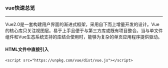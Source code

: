 ### vue快速总览
---
Vue2.0是一套构建用户界面的渐进式框架，采用自下而上增量开发的设计。Vue的核心库只关注视图层。易于上手且便于与第三方库或既有项目整合。当与单文件组件和Vue生态系统支持的库结合使用时，能够为复杂的单页应用程序提供驱动。

#### HTML文件中直接引入
```
<script src="https://unpkg.com/vue/dist/vue.js"></script>
```